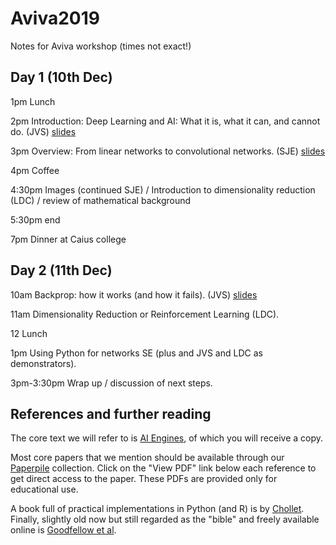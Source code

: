 # Aviva2019

Notes for Aviva workshop (times not exact!)


## Day 1 (10th Dec)


1pm Lunch

2pm Introduction: Deep Learning and AI: What it is, what it can, and cannot do. (JVS)
[slides](JVS/JVS_turingInstLec1_2019_v5.pptx.pdf)

3pm Overview: From linear networks to convolutional networks. (SJE)
[slides](sje/dl-sje.pdf)

4pm Coffee

4:30pm Images (continued SJE) / Introduction to dimensionality
reduction (LDC) / review of mathematical background

5:30pm end

7pm Dinner at Caius college


## Day 2 (11th Dec)

10am Backprop: how it works (and how it fails). (JVS)
[slides](JVS/JVS_turingInstLec2_2019_v3.pdf)

11am Dimensionality Reduction or Reinforcement Learning (LDC). 

12 Lunch

1pm Using Python for networks SE (plus and JVS and LDC as demonstrators). 

3pm-3:30pm Wrap up / discussion of next steps.


## References and further reading

The core text we will refer to is [AI
Engines](https://jim-stone.staff.shef.ac.uk/AIEngines/), of which you
will receive a copy.

Most core papers that we mention should be available through our
[Paperpile](https://paperpile.com/shared/pb4w0p) collection.  Click on
the "View PDF" link below each reference to get direct access to the
paper.  These PDFs are provided only for educational use.

A book full of practical implementations in Python (and R) is by
[Chollet](https://www.manning.com/books/deep-learning-with-python).
Finally, slightly old now but still regarded as the "bible" and freely
available online is [Goodfellow et al](http://www.deeplearningbook.org/).


